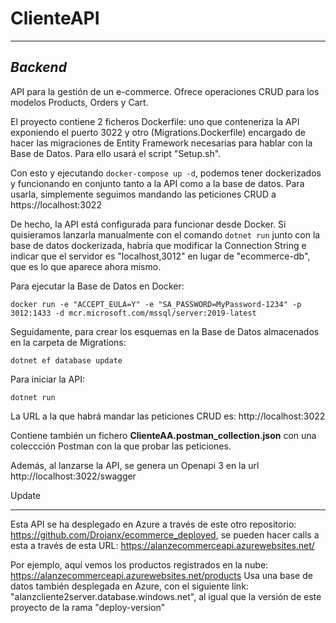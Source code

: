# ClienteAPI
***
## _Backend_

API para la gestión de un e-commerce. Ofrece operaciones CRUD para los modelos Products, Orders y Cart.

El proyecto contiene 2 ficheros Dockerfile: uno que conteneriza la API exponiendo el puerto 3022 y otro (Migrations.Dockerfile) encargado de hacer las migraciones 
de Entity Framework necesarias para hablar con la Base de Datos. Para ello usará el script "Setup.sh".

Con esto y ejecutando `docker-compose up -d`, podemos tener dockerizados y funcionando en conjunto tanto a la API como a la base de datos. Para usarla, simplemente 
seguimos mandando las peticiones CRUD a https://localhost:3022

De hecho, la API está configurada para funcionar desde Docker. Si quisieramos lanzarla manualmente con el comando `dotnet run` junto con la base de datos dockerizada,
habría que modificar la Connection String e indicar que el servidor es "localhost,3012" en lugar de "ecommerce-db", que es lo que aparece ahora mismo.

Para ejecutar la Base de Datos en Docker:
```
docker run -e "ACCEPT_EULA=Y" -e "SA_PASSWORD=MyPassword-1234" -p 3012:1433 -d mcr.microsoft.com/mssql/server:2019-latest
```
Seguidamente, para crear los esquemas en la Base de Datos almacenados en la carpeta de Migrations:
```
dotnet ef database update
```


Para iniciar la API:
```
dotnet run
```
La URL a la que habrá mandar las peticiones CRUD es: http://localhost:3022

Contiene también un fichero **ClienteAA.postman_collection.json** con una coleccción Postman con la que probar las peticiones.

Además, al lanzarse la API, se genera un Openapi 3 en la url http://localhost:3022/swagger

Update
***
Esta API se ha desplegado en Azure a través de este otro repositorio: https://github.com/Drojanx/ecommerce_deployed, se pueden hacer calls a esta a través
de esta URL: https://alanzecommerceapi.azurewebsites.net/

Por ejemplo, aquí vemos los productos registrados en la nube: https://alanzecommerceapi.azurewebsites.net/products
Usa una base de datos también desplegada en Azure, con el siguiente link: "alanzcliente2server.database.windows.net", al igual que la versión de este
proyecto de la rama "deploy-version"
